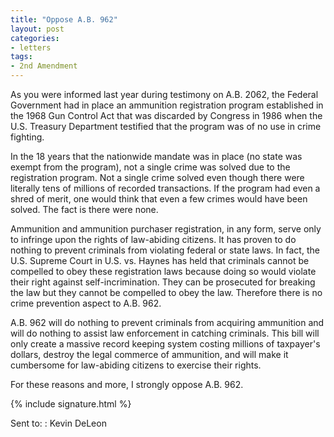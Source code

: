 ```yaml
---
title: "Oppose A.B. 962"
layout: post
categories:
- letters
tags:
- 2nd Amendment
---
```


As you were informed last year during testimony on A.B. 2062, the Federal Government had in place an ammunition registration program established in the 1968 Gun Control Act that was discarded by Congress in 1986 when the U.S. Treasury Department testified that the program was of no use in crime fighting.

In the 18 years that the nationwide mandate was in place (no state was exempt from the program), not a single crime was solved due to the registration program. Not a single crime solved even though there were literally tens of millions of recorded transactions. If the program had even a shred of merit, one would think that even a few crimes would have been solved. The fact is there were none.

Ammunition and ammunition purchaser registration, in any form, serve only to infringe upon the rights of law-abiding citizens. It has proven to do nothing to prevent criminals from violating federal or state laws. In fact, the U.S. Supreme Court in U.S. vs. Haynes has held that criminals cannot be compelled to obey these registration laws because doing so would violate their right against self-incrimination. They can be prosecuted for breaking the law but they cannot be compelled to obey the law. Therefore there is no crime prevention aspect to A.B. 962.

A.B. 962 will do nothing to prevent criminals from acquiring ammunition and will do nothing to assist law enforcement in catching criminals. This bill will only create a massive record keeping system costing millions of taxpayer's dollars, destroy the legal commerce of ammunition, and will make it cumbersome for law-abiding citizens to exercise their rights.

For these reasons and more, I strongly oppose A.B. 962.

{% include signature.html %}

Sent to:
: Kevin DeLeon
